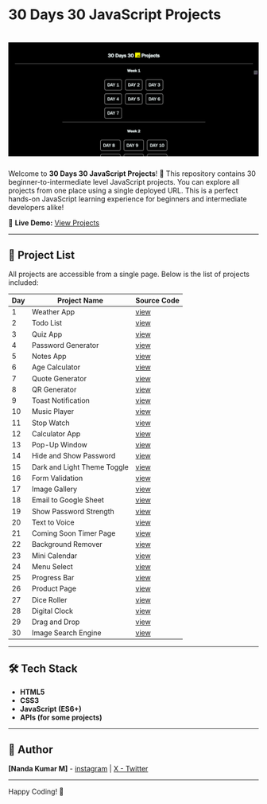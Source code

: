 #

# 30 Days 30 JavaScript Projects
# ![30 Days 30 JavaScript Projects](./photograph/landingPage.png)

Welcome to **30 Days 30 JavaScript Projects**! 🚀 This repository contains 30 beginner-to-intermediate level JavaScript projects. You can explore all projects from one place using a single deployed URL. This is a perfect hands-on JavaScript learning experience for beginners and intermediate developers alike!

🔗 **Live Demo:** [View Projects](https://30-days-30-js-projects-ruby.vercel.app/index.html)

---

## 📌 Project List
All projects are accessible from a single page. Below is the list of projects included:

| Day | Project Name                | Source Code |
| --- | --------------------------- | ------------ |
| 1   | Weather App                 | [view](./Day1/) |
| 2   | Todo List                   | [view](./Day2/) |
| 3   | Quiz App                    | [view](./Day3/)  |
| 4   | Password Generator          | [view](./Day4/)  |
| 5   | Notes App                   | [view](./Day5/)  |
| 6   | Age Calculator              | [view](./Day6/)  |
| 7   | Quote Generator             | [view](./Day7/)  |
| 8   | QR Generator                | [view](./Day8/) |
| 9   | Toast Notification          | [view](./Day9/) |
| 10  | Music Player                | [view](./Day10-Music-Player/) |
| 11  | Stop Watch                  | [view](./Day11-stopWatch/) |
| 12  | Calculator App              | [view](./Day12-Calculator/)  |
| 13  | Pop-Up Window               | [view](./Day13-popUp/) |
| 14  | Hide and Show Password      | [view](./Day14-Password-Hide-and-show/) |
| 15  | Dark and Light Theme Toggle | [view](./Day15-Dark-ligth-Theme/) |
| 16  | Form Validation             | [view](./Day16-form-validation/) |
| 17  | Image Gallery               | [view](./Day17-Image-Gallaery/) |
| 18  | Email to Google Sheet       | [view](./Day18-Email-to-GoogleForm/) |
| 19  | Show Password Strength      | [view](./Day19-password-strength/) |
| 20  | Text to Voice               | [view](./Day20-TextToVoice/) |
| 21  | Coming Soon Timer Page      | [view](./Day21-Coming-Soon-page/) |
| 22  | Background Remover          | [view](./Day21-Coming-Soon-page/) |
| 23  | Mini Calendar               | [view](./Day23-Mini-Calender/) |
| 24  | Menu Select                 | [view](./Day24-SelectMenu/) |
| 25  | Progress Bar                | [view](./Day25-Progress-Bar/) |
| 26  | Product Page                | [view](./Day26-Product-Page/) |
| 27  | Dice Roller                 | [view](./Day27-DiceRoller/) |
| 28  | Digital Clock               | [view](./Day28-Digital-Clock/) |
| 29  | Drag and Drop               | [view](./Day29-Drag-Drop/) |
| 30  | Image Search Engine         | [view](./Day30-Image-Search-Engine/) |

---

## 🛠 Tech Stack
- **HTML5**
- **CSS3**
- **JavaScript (ES6+)**
- **APIs (for some projects)**

---

## 📌 Author
**[Nanda Kumar M]** - [instagram](https://www.Instagram.com/nandakumar__05/) | [X - Twitter](https://x.com/NandaKumarM_dev)

---

Happy Coding! 🚀

